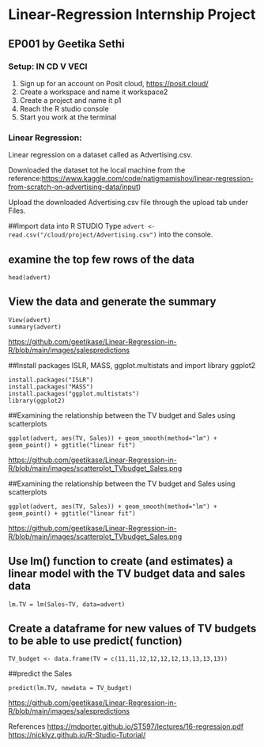 # Linear-Regression Internship Project

## EP001 by Geetika Sethi

### Setup: IN CD V VECI

1. Sign up for an account on Posit cloud, https://posit.cloud/
2. Create a workspace and name it workspace2
3. Create a project and name it p1
4. Reach the R studio console
5. Start you work at the terminal

### Linear Regression:
Linear regression on a dataset called as Advertising.csv.

Downloaded the dataset tot he local machine from the reference:https://www.kaggle.com/code/natigmamishov/linear-regression-from-scratch-on-advertising-data/input)

Upload the downloaded Advertising.csv file through the upload tab under Files. 

##Import data into R STUDIO
Type `advert <- read.csv("/cloud/project/Advertising.csv")` into the console.

## examine the top few rows of the data

```
head(advert)
```


## View the data and generate the summary

```
View(advert)
summary(advert)
```
https://github.com/geetikase/Linear-Regression-in-R/blob/main/images/salespredictions



##Install packages ISLR, MASS, ggplot.multistats and import library ggplot2

```
install.packages("ISLR")
install.packages("MASS")
install.packages("ggplot.multistats")
library(ggplot2)
```


##Examining the relationship between the TV budget and Sales using scatterplots

```
ggplot(advert, aes(TV, Sales)) + geom_smooth(method="lm") +
geom_point() + ggtitle("linear fit")
```
https://github.com/geetikase/Linear-Regression-in-R/blob/main/images/scatterplot_TVbudget_Sales.png



##Examining the relationship between the TV budget and Sales using scatterplots

```
ggplot(advert, aes(TV, Sales)) + geom_smooth(method="lm") +
geom_point() + ggtitle("linear fit")
```
https://github.com/geetikase/Linear-Regression-in-R/blob/main/images/scatterplot_TVbudget_Sales.png


## Use lm() function to create (and estimates) a linear model with the TV budget data and sales data

```
lm.TV = lm(Sales~TV, data=advert)
```


## Create a dataframe for new values of TV budgets to be able to use predict( function)
```
TV_budget <- data.frame(TV = c(11,11,12,12,12,12,13,13,13,13))
```

##predict the Sales
```
predict(lm.TV, newdata = TV_budget)
```
https://github.com/geetikase/Linear-Regression-in-R/blob/main/images/salespredictions


References
https://mdporter.github.io/ST597/lectures/16-regression.pdf
https://nicklyz.github.io/R-Studio-Tutorial/




